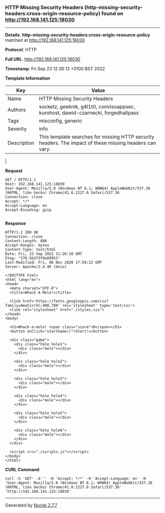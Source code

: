### HTTP Missing Security Headers (http-missing-security-headers:cross-origin-resource-policy) found on http://192.168.141.125:18030
---
**Details**: **http-missing-security-headers:cross-origin-resource-policy**  matched at http://192.168.141.125:18030

**Protocol**: HTTP

**Full URL**: http://192.168.141.125:18030

**Timestamp**: Fri Sep 23 12:26:13 +0100 BST 2022

**Template Information**

| Key | Value |
|---|---|
| Name | HTTP Missing Security Headers |
| Authors | socketz, geeknik, g4l1t0, convisoappsec, kurohost, dawid-czarnecki, forgedhallpass |
| Tags | misconfig, generic |
| Severity | info |
| Description | This template searches for missing HTTP security headers. The impact of these missing headers can vary.
 |

**Request**
```http
GET / HTTP/1.1
Host: 192.168.141.125:18030
User-Agent: Mozilla/5.0 (Windows NT 6.1; WOW64) AppleWebKit/537.36 (KHTML, like Gecko) Chrome/41.0.2227.0 Safari/537.36
Connection: close
Accept: */*
Accept-Language: en
Accept-Encoding: gzip


```

**Response**
```http
HTTP/1.1 200 OK
Connection: close
Content-Length: 886
Accept-Ranges: bytes
Content-Type: text/html
Date: Fri, 23 Sep 2022 11:26:10 GMT
Etag: "376-5b373f8e89951"
Last-Modified: Fri, 06 Nov 2020 17:59:22 GMT
Server: Apache/2.4.46 (Unix)

<!DOCTYPE html>
<html lang="en">
<head>
  <meta charset="UTF-8">
  <title>Whack A Mole!</title>

  <link href='https://fonts.googleapis.com/css?family=Amatic+SC:400,700' rel='stylesheet' type='text/css'>
  <link rel="stylesheet" href="./styles.css">
</head>
<body>

  <h1>Whack-a-mole! <span class="score">0</span></h1>
  <button onClick="startGame()">Start!</button>

  <div class="game">
    <div class="hole hole1">
      <div class="mole"></div>
    </div>

    <div class="hole hole2">
      <div class="mole"></div>
    </div>

    <div class="hole hole3">
      <div class="mole"></div>
    </div>

    <div class="hole hole4">
      <div class="mole"></div>
    </div>

    <div class="hole hole5">
      <div class="mole"></div>
    </div>

    <div class="hole hole6">
      <div class="mole"></div>
    </div>
  </div>

  <script src="./scripts.js"></script>
</body>
</html>

```


**CURL Command**
```
curl -X 'GET' -d '' -H 'Accept: */*' -H 'Accept-Language: en' -H 'User-Agent: Mozilla/5.0 (Windows NT 6.1; WOW64) AppleWebKit/537.36 (KHTML, like Gecko) Chrome/41.0.2227.0 Safari/537.36' 'http://192.168.141.125:18030'
```
---
Generated by [Nuclei 2.7.7](https://github.com/projectdiscovery/nuclei)